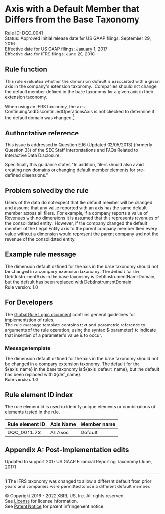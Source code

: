 # Axis with a Default Member that Differs from the Base Taxonomy  
Rule ID: DQC_0041  
Status: Approved
Initial release date for US GAAP filings: September 29, 2016  
Effective date for US GAAP filings: January 1, 2017  
Effective date for IFRS filings: June 29, 2018

## Rule function
This rule evaluates whether the dimension default is associated with a given axis in the company's extension taxonomy.  Companies should not change the default member defined in the base taxonomy for a given axis in their extension taxonomy.  

When using an IFRS taxonomy, the axis ContinuingAndDiscontinuedOperationsAxis is not checked to determine if the default domain  was changed.<a href="#1"><sup>1</sup></a>

## Authoritative reference
This issue is addressed in Question E.16 (Updated 02/05/2013) (formerly Question 38) of the SEC Staff Interpretations and FAQs Related to Interactive Data Disclosure.  

Specifically this guidance states "In addition, filers should also avoid creating new domains or changing default member elements for pre-defined dimensions."

## Problem solved by the rule
Users of the data do not expect that the default member will be changed and assume that any value reported with an axis has the same default member across all filers.  For example, if a company reports a value of Revenues with no dimensions it is assumed that this represents revenues of the consolidated entity.  However, if the company changed the default member of the Legal Entity axis to the parent company member then every value without a dimension would represent the parent company and not the revenue of the consolidated entity.  

## Example rule message
The dimension default defined for the axis in the base taxonomy should not be changed in a company extension taxonomy. The default for the DebtInstrumentAxis in the base taxonomy is DebtInstrumentNameDomain, but the default has been replaced with DebtInstrumentDomain.   
Rule version: 1.0

## For Developers
The [Global Rule Logic document](https://github.com/DataQualityCommittee/dqc_us_rules/blob/master/docs/GlobalRuleLogic.md) contains general guidelines for implementation of rules.  
The rule message template contains text and parametric reference to arguments of the rule operation, using the syntax ${parameter} to indicate that insertion of a parameter's value is to occur.  

### Message template

The dimension default defined for the axis in the base taxonomy should not be changed in a company extension taxonomy. The default for the ${axis_name} in the base taxonomy is ${axis_default_name}, but the default has been replaced with ${def_name}.   
Rule version: 1.0

## Rule element ID index
The rule element id is used to identify unique elements or combinations of elements tested in the rule. 

| Rule element ID | Axis Name | Member name
| ---- | ---- | ---- |
| DQC_0041.73 | All Axes | Default

## Appendix A: Post-Implementation edits
Updated to support 2017 US GAAP Financial Reporting Taxonomy (June, 2017)

---
<a name="1"></a><b>1</b> The IFRS taxonomy was changed to allow a different default from prior years and companies were permitted to use a different default member.  

© Copyright 2016 - 2022 XBRL US, Inc. All rights reserved.   
See [License](https://xbrl.us/dqc-license) for license information.  
See [Patent Notice](https://xbrl.us/dqc-patent) for patent infringement notice.  
